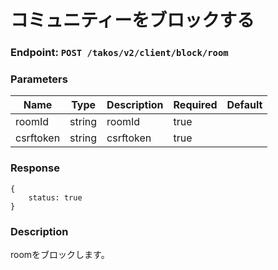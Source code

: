 # コミュニティーをブロックする

### Endpoint: `POST /takos/v2/client/block/room`

### Parameters

| Name        | Type   | Description  | Required | Default |
| ----------- | ------ | ------------ | -------- | ------- |
| roomId      | string | roomId       | true     |         |
| csrftoken   | string | csrftoken    | true     |         |

### Response

```
{
    status: true
}
```

### Description

roomをブロックします。